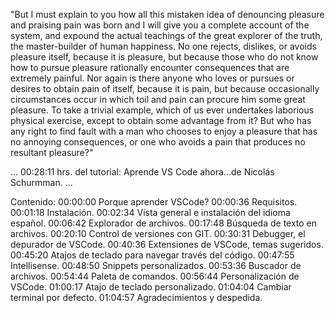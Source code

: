"But I must explain to you how all this mistaken idea of
denouncing pleasure and praising pain was born and I will give you
a complete account of the system, and expound the actual teachings
of the great explorer of the truth, the master-builder of
human happiness. No one rejects, dislikes, or avoids pleasure
itself, because it is pleasure, but because those who do not know
how to pursue pleasure rationally encounter consequences that
are extremely painful. Nor again is there anyone who loves or
pursues or desires to obtain pain of itself, because it is pain,
but because occasionally circumstances occur in which toil and pain
can procure him some great pleasure. To take a trivial example,
which of us ever undertakes laborious physical exercise, except
to obtain some advantage from it? But who has any right to find
fault with a man who chooses to enjoy a pleasure that has no
annoying consequences, or one who avoids a pain that produces
no resultant pleasure?"



...
00:28:11 hrs. del tutorial: Aprende VS Code ahora...de Nicolás Schurmman.
...

Contenido:
00:00:00 Porque aprender VSCode?
00:00:36 Requisitos.
00:01:18 Instalación.
00:02:34 Vista general e instalación del idioma español.
00:06:42 Explorador de archivos.
00:17:48 Búsqueda de texto en archivos.
00:20:10 Control de versiones con GIT.
00:30:31 Debugger, el depurador de VSCode.
00:40:36 Extensiones de VSCode, temas sugeridos.
00:45:20 Atajos de teclado para navegar través del código. 
00:47:55 Intellisense.
00:48:50 Snippets personalizados.
00:53:36 Buscador de archivos.
00:54:44 Paleta de comandos.
00:56:44 Personalización de VSCode.
01:00:17 Atajo de teclado personalizado.
01:04:04 Cambiar terminal por defecto.
01:04:57 Agradecimientos y despedida.